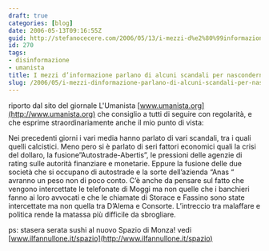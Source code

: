 ```yaml
---
draft: true
categories: [blog]
date: 2006-05-13T09:16:55Z
guid: http://stefanocecere.com/2006/05/13/i-mezzi-d%e2%80%99informazione-parlano-di-alcuni-scandali-per-nasconderne-altri/
id: 270
tags:
- disinformazione
- umanista
title: I mezzi d’informazione parlano di alcuni scandali per nasconderne altri
slug: /2006/05/i-mezzi-dinformazione-parlano-di-alcuni-scandali-per-nasconderne-altri/
---
```


riporto dal sito del giornale L'Umanista [www.umanista.org](http://www.umanista.org) che consiglio a tutti di seguire con regolarità, e che esprime straordinariamente anche il mio punto di vista:

Nei precedenti giorni i vari media hanno parlato di vari scandali, tra i quali quelli calcistici. Meno pero si è parlato di seri fattori economici quali la crisi del dollaro, la fusione”Autostrade-Abertis”, le pressioni delle agenzie di rating sulle autorità finanziare e monetarie. Eppure la fusione delle due società che si occupano di autostrade e la sorte dell’azienda “Anas “ avranno un peso non di poco conto. C’è anche da pensare sul fatto che vengono intercettate le telefonate di Moggi ma non quelle che i banchieri fanno ai loro avvocati e che le chiamate di Storace e Fassino sono state intercettate ma non quella tra D’Alema e Consorte. L’intreccio tra malaffare e politica rende la matassa più difficile da sbrogliare.

ps: stasera serata sushi al nuovo Spazio di Monza! vedi [www.ilfannullone.it/spazio](http://www.ilfannullone.it/spazio)